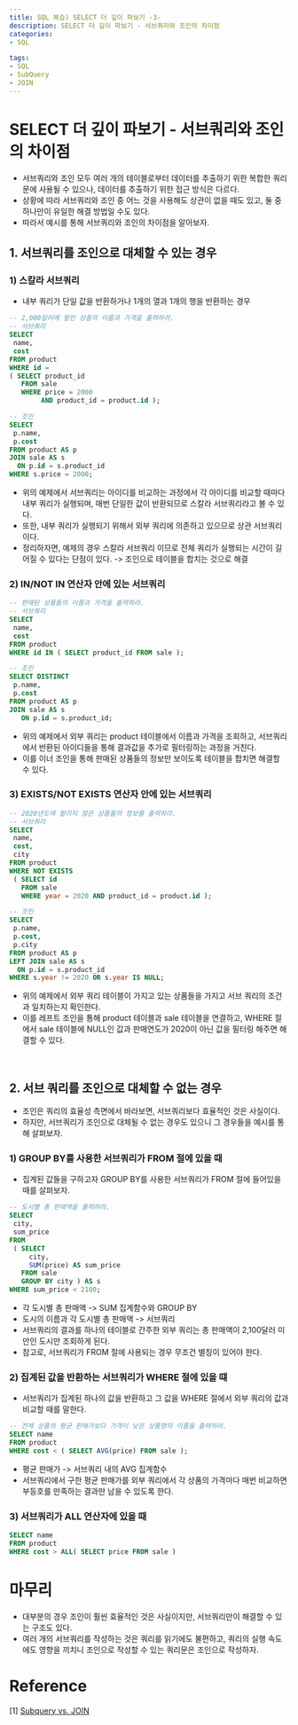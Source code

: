 ```yaml
---
title: SQL 복습) SELECT 더 깊이 파보기 -3-
description: SELECT 더 깊이 파보기 - 서브쿼리와 조인의 차이점
categories:
- SQL

tags: 
- SQL
- SubQuery
- JOIN
---
```


# SELECT 더 깊이 파보기 - 서브쿼리와 조인의 차이점
- 서브쿼리와 조인 모두 여러 개의 테이블로부터 데이터를 추출하기 위한 복합한 쿼리문에 사용될 수 있으나, 데이터를 추출하기 위한 접근 방식은 다르다.
- 상황에 따라 서브쿼리와 조인 중 어느 것을 사용해도 상관이 없을 때도 있고, 둘 중 하나만이 유일한 해결 방법일 수도 있다.
- 따라서 예시를 통해 서브쿼리와 조인의 차이점을 알아보자.

## 1. 서브쿼리를 조인으로 대체할 수 있는 경우
### 1) 스칼라 서브쿼리
- 내부 쿼리가 단일 값을 반환하거나 1개의 열과 1개의 행을 반환하는 경우

```sql
-- 2,000달러에 팔린 상품의 이름과 가격을 출력하라.
-- 서브쿼리
SELECT
 name,
 cost
FROM product
WHERE id =
( SELECT product_id
   FROM sale
   WHERE price = 2000
        AND product_id = product.id );

-- 조인
SELECT
 p.name,
 p.cost
FROM product AS p
JOIN sale AS s
  ON p.id = s.product_id
WHERE s.price = 2000;
```

- 위의 예제에서 서브쿼리는 아이디를 비교하는 과정에서 각 아이디를 비교할 때마다 내부 쿼리가 실행되며, 매번 단일한 값이 반환되므로 스칼라 서브쿼리라고 볼 수 있다.
- 또한, 내부 쿼리가 실행되기 위해서 외부 쿼리에 의존하고 있으므로 상관 서브쿼리이다.
- 정리하자면, 예제의 경우 스칼라 서브쿼리 이므로 전체 쿼리가 실행되는 시간이 길어질 수 있다는 단점이 있다. -> 조인으로 테이블을 합치는 것으로 해결

### 2) IN/NOT IN 연산자 안에 있는 서브쿼리

```sql
-- 판매된 상품들의 이름과 가격을 출력하라.
-- 서브쿼리
SELECT
 name,
 cost
FROM product
WHERE id IN ( SELECT product_id FROM sale );

-- 조인
SELECT DISTINCT
 p.name,
 p.cost
FROM product AS p
JOIN sale AS s
   ON p.id = s.product_id; 
```

- 위의 예제에서 외부 쿼리는 product 테이블에서 이름과 가격을 조회하고, 서브쿼리에서 반환된 아이디들을 통해 결과값을 추가로 필터링하는 과정을 거친다.
- 이를 이너 조인을 통해 판매된 상품들의 정보만 보이도록 테이블을 합치면 해결할 수 있다.

### 3) EXISTS/NOT EXISTS 연산자 안에 있는 서브쿼리

```sql
-- 2020년도에 팔리지 않은 상품들의 정보를 출력하라.
-- 서브쿼리
SELECT
 name,
 cost,
 city
FROM product
WHERE NOT EXISTS
 ( SELECT id 
   FROM sale 
   WHERE year = 2020 AND product_id = product.id );

-- 조인
SELECT 
 p.name,
 p.cost,
 p.city
FROM product AS p
LEFT JOIN sale AS s
  ON p.id = s.product_id
WHERE s.year != 2020 OR s.year IS NULL;
```

- 위의 예제에서 외부 쿼리 테이블이 가지고 있는 상품들을 가지고 서브 쿼리의 조건과 일치하는지 확인한다.
- 이를 레프트 조인을 통해 product 테이블과 sale 테이블을 연결하고, WHERE 절에서 sale 테이블에 NULL인 값과 판매연도가 2020이 아닌 값을 필터링 해주면 해결할 수 있다. 

<br>

## 2. 서브 쿼리를 조인으로 대체할 수 없는 경우
- 조인은 쿼리의 효율성 측면에서 바라보면, 서브쿼리보다 효율적인 것은 사실이다.
- 하지만, 서브쿼리가 조인으로 대체될 수 없는 경우도 있으니 그 경우들을 예시를 통해 살펴보자.

### 1) GROUP BY를 사용한 서브쿼리가 FROM 절에 있을 때
- 집계된 값들을 구하고자  GROUP BY를 사용한 서브쿼리가 FROM 절에 들어있을 때를 살펴보자.

```sql
-- 도시별 총 판매액을 출력하라.
SELECT
 city,
 sum_price
FROM
 ( SELECT
     city, 
     SUM(price) AS sum_price 
   FROM sale
   GROUP BY city ) AS s
WHERE sum_price < 2100;
```

- 각 도시별 총 판매액 -> SUM 집계함수와 GROUP BY
- 도시의 이름과 각 도시별 총 판매액 -> 서브쿼리
- 서브쿼리의 결과를 하나의 테이블로 간주한 외부 쿼리는 총 판매액이 2,100달러 미만인 도시만 조회하게 된다.
- 참고로, 서브쿼리가 FROM 절에 사용되는 경우 무조건 별칭이 있어야 한다.

### 2) 집계된 값을 반환하는 서브쿼리가 WHERE 절에 있을 떄
- 서브쿼리가 집계된 하나의 값을 반환하고 그 값을 WHERE 절에서 외부 쿼리의 값과 비교할 때를 말한다.

```sql
-- 전체 상품의 평균 판매가보다 가격이 낮은 상품명의 이름을 출력하라.
SELECT name
FROM product
WHERE cost < ( SELECT AVG(price) FROM sale );
```

- 평균 판매가 -> 서브쿼리 내의 AVG 집계함수
- 서브쿼리에서 구한 평균 판매가를 외부 쿼리에서 각 상품의 가격마다 매번 비교하면 부등호를 만족하는 결과만 남을 수 있도록 한다.

### 3) 서브쿼리가 ALL 연산자에 있을 때

```sql
SELECT name
FROM product
WHERE cost > ALL( SELECT price FROM sale )
```

# 마무리
- 대부분의 경우 조인이 훨씬 효율적인 것은 사실이지만, 서브쿼리만이 해결할 수 있는 구조도 있다.
- 여러 개의 서브쿼리를 작성하는 것은 쿼리를 읽기에도 불편하고, 쿼리의 실행 속도에도 영향을 끼치니 조인으로 작성할 수 있는 쿼리문은 조인으로 작성하자.

# Reference
[1] [Subquery vs. JOIN](!https://learnsql.com/blog/subquery-vs-join/)
